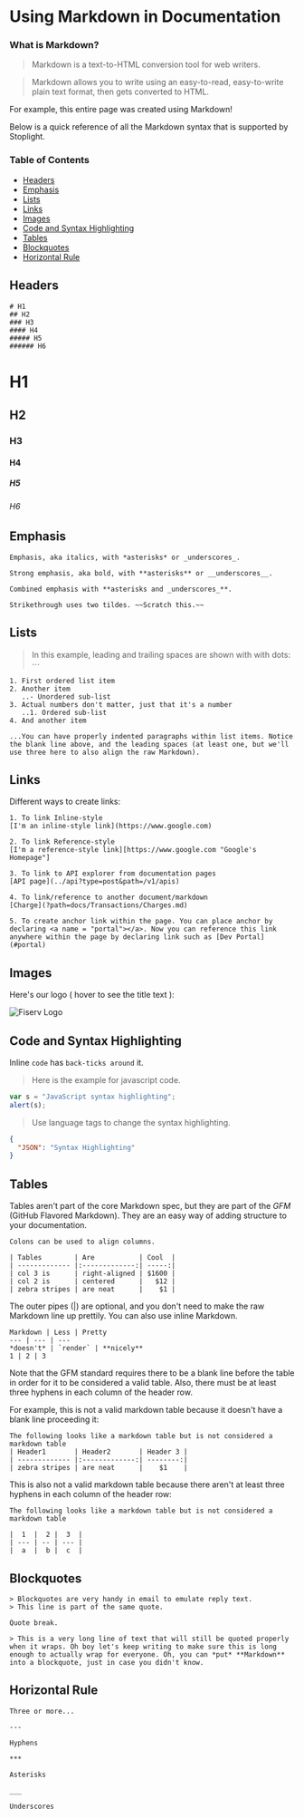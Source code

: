 # Using Markdown in Documentation

### What is Markdown?
>Markdown is a text-to-HTML conversion tool for web writers.

>Markdown allows you to write using an easy-to-read, easy-to-write plain text format, then gets converted to HTML.

For example, this entire page was created using Markdown!

Below is a quick reference of all the Markdown syntax that is supported by Stoplight.

### Table of Contents  
* [Headers](#headers)
* [Emphasis](#emphasis)
* [Lists](#lists)
* [Links](#lnks)
* [Images](#imgs)
* [Code and Syntax Highlighting](#code)
* [Tables](#tables)
* [Blockquotes](#blockquotes)
* [Horizontal Rule](#hr)

## <a name="headers"/> Headers

```no-highlight
# H1  
## H2  
### H3  
#### H4  
##### H5  
###### H6  
```  

<!-- DO NOT Remove the commented code below line 33-37, being used in automation
# Testing for PORT-7164  
## Title/Right Nav Pulled from Commented Out Header  
### Just trying things  
-->

# H1  
## H2  
### H3  
#### H4  
##### H5  
###### H6  

## <a name="emphasis"/> Emphasis

```no-highlight  
Emphasis, aka italics, with *asterisks* or _underscores_.

Strong emphasis, aka bold, with **asterisks** or __underscores__.

Combined emphasis with **asterisks and _underscores_**.

Strikethrough uses two tildes. ~~Scratch this.~~
```  

## <a name="lists"/> Lists

>In this example, leading and trailing spaces are shown with with dots: ⋅⋅⋅  

```no-highlight  
1. First ordered list item
2. Another item
   ..- Unordered sub-list
3. Actual numbers don't matter, just that it's a number
   ..1. Ordered sub-list
4. And another item

...You can have properly indented paragraphs within list items. Notice the blank line above, and the leading spaces (at least one, but we'll use three here to also align the raw Markdown).
```  
## <a name="lnks"/> Links

Different ways to create links:  

```no-highlight  
1. To link Inline-style
[I'm an inline-style link](https://www.google.com)

2. To link Reference-style
[I'm a reference-style link][https://www.google.com "Google's Homepage"]

3. To link to API explorer from documentation pages
[API page](../api?type=post&path=/v1/apis)

4. To link/reference to another document/markdown
[Charge](?path=docs/Transactions/Charges.md)

5. To create anchor link within the page. You can place anchor by declaring <a name = "portal"></a>. Now you can reference this link anywhere within the page by declaring link such as [Dev Portal](#portal)

```  

## <a name="imgs"/> Images

Here's our logo ( hover to see the title text ):  

![Fiserv Logo]  


## <a name="code"/> Code and Syntax Highlighting

Inline `code` has `back-ticks around` it.  

>Here is the example for javascript code.  


```javascript  
var s = "JavaScript syntax highlighting";
alert(s);
```  
>Use language tags to change the syntax highlighting.  

```json  
{
  "JSON": "Syntax Highlighting"
}
```  


## <a name="tables"/> Tables

Tables aren't part of the core Markdown spec, but they are part of the *GFM* (GitHub Flavored Markdown). They are an easy way of adding structure to your documentation.  

```no-highlight  
Colons can be used to align columns.

| Tables        | Are           | Cool  |
| ------------- |:-------------:| -----:|
| col 3 is      | right-aligned | $1600 |
| col 2 is      | centered      |   $12 |
| zebra stripes | are neat      |    $1 |
```  

The outer pipes (|) are optional, and you don't need to make the raw Markdown line up prettily. You can also use inline Markdown.  

```  
Markdown | Less | Pretty
--- | --- | ---
*doesn't* | `render` | **nicely**
1 | 2 | 3
```  

Note that the GFM standard requires there to be a blank line before the table in order for it to be considered a valid table. Also, there must be at least three hyphens in each column of the header row.  

For example, this is not a valid markdown table because it doesn't have a blank line proceeding it:  

```  
The following looks like a markdown table but is not considered a markdown table
| Header1       | Header2       | Header 3 |
| ------------- |:-------------:| --------:|
| zebra stripes | are neat      |    $1    |
```  

This is also not a valid markdown table because there aren't at least three hyphens in each column of the header row:  

```  
The following looks like a markdown table but is not considered a markdown table

|  1  |  2 |  3  |
| --- | -- | --- |
|  a  |  b |  c  |
```  

## <a name="blockquotes"/> Blockquotes

```no-highlight  
> Blockquotes are very handy in email to emulate reply text.  
> This line is part of the same quote.  

Quote break.  

> This is a very long line of text that will still be quoted properly when it wraps. Oh boy let's keep writing to make sure this is long enough to actually wrap for everyone. Oh, you can *put* **Markdown** into a blockquote, just in case you didn't know.   
```  

## <a name="hr"/> Horizontal Rule

```  
Three or more...

---

Hyphens

***

Asterisks

___

Underscores
```  

[//]: # (These are reference links used in markdown file)  

[Fiserv Logo]: <https://gist.githubusercontent.com/f2zdirk/0d6e1e22180086f6169a2686a3ae1ec9/raw/22c36a3fbd595844296c2d25dc0e14b27d51e1ab/Fiserv_Logo.jpg>   
